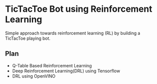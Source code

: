 # TicTacToe Bot using Reinforcement Learning
Simple approach towards reinforcement learning (RL) by building a TicTacToe playing bot.

## Plan

* Q-Table Based Reinforcement Learning
* Deep Reinforcement Learning(DRL) using Tensorflow
* DRL using OpenVINO
